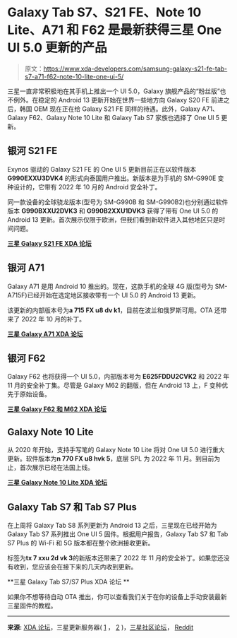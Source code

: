 # Galaxy Tab S7、S21 FE、Note 10 Lite、A71 和 F62 是最新获得三星 One UI 5.0 更新的产品

> 原文：<https://www.xda-developers.com/samsung-galaxy-s21-fe-tab-s7-a71-f62-note-10-lite-one-ui-5/>

三星一直非常积极地在其手机上推出一个 UI 5.0，Galaxy 旗舰产品的“粉丝版”也不例外。在稳定的 Android 13 更新开始在世界一些地方向 Galaxy S20 FE 前进之后，韩国 OEM 现在正在给 Galaxy S21 FE 同样的待遇。此外，Galaxy A71、Galaxy F62、Galaxy Note 10 Lite 和 Galaxy Tab S7 家族也选择了 One UI 5 更新。

## 银河 S21 FE

Exynos 驱动的 Galaxy S21 FE 的 One UI 5 更新目前正在以软件版本 **G990EXXU3DVK4** 的形式向泰国用户推出。新版本是为手机的 SM-G990E 变种设计的，它带有 2022 年 10 月的 Android 安全补丁。

同一款设备的全球骁龙版本(型号为 SM-G990B 和 SM-G990B2)也分别通过软件版本 **G990BXXU2DVK3** 和 **G990B2XXU1DVK3** 获得了带有 One UI 5.0 的 Android 13 更新。首次展示仅限于欧洲，但我们看到新软件进入其他地区只是时间问题。

**[三星 Galaxy S21 FE XDA 论坛](https://forum.xda-developers.com/f/samsung-galaxy-s21-fe.12389/)**

## 银河 A71

Galaxy A71 是用 Android 10 推出的。现在，这款手机的全球 4G 版(型号为 SM-A715F)已经开始在选定地区接收带有一个 UI 5.0 的 Android 13 更新。

该更新的内部版本号为**a 715 FX u8 dv k1**，目前在波兰和俄罗斯可用。OTA 还带来了 2022 年 10 月的补丁。

**[三星 Galaxy A71 XDA 论坛](https://forum.xda-developers.com/c/samsung-galaxy-a71.9837/)**

## 银河 F62

Galaxy F62 也将获得一个 UI 5.0，内部版本号为 **E625FDDU2CVK2** 和 2022 年 11 月的安全补丁集。尽管是 Galaxy M62 的翻版，但在 Android 13 上，F 变种优先于原始设备。

**[三星 Galaxy F62 和 M62 XDA 论坛](https://forum.xda-developers.com/f/samsung-galaxy-f62-m62.12127/)**

## Galaxy Note 10 Lite

从 2020 年开始，支持手写笔的 Galaxy Note 10 Lite 将对 One UI 5.0 进行重大更新。软件版本为**n 770 FX u8 hvk 5**，底层 SPL 为 2022 年 11 月。到目前为止，首次展示已经在法国上线。

**[三星 Galaxy Note 10 Lite XDA 论坛](https://forum.xda-developers.com/c/samsung-galaxy-note-10-lite.9795/)**

## Galaxy Tab S7 和 Tab S7 Plus

在上周将 Galaxy Tab S8 系列更新为 Android 13 之后，三星现在已经开始为 Galaxy Tab S7 系列推出 One UI 5 固件。根据用户报告，Galaxy Tab S7 和 Tab S7 Plus 的 Wi-Fi 和 5G 版本都在整个欧洲接收更新。

标签为**tx 7 xxu 2d vk 3**的新版本还带来了 2022 年 11 月的安全补丁。如果您还没有收到，您应该会在接下来的几天内收到更新。

**三星 Galaxy Tab S7/S7 Plus XDA 论坛 **

如果你不想等待自动 OTA 推出，你可以查看我们关于在你的设备上手动安装最新三星固件的教程。

* * *

**来源:** [XDA 论坛](https://forum.xda-developers.com/posts/87757561)，三星更新服务器( [1](https://doc.samsungmobile.com/SM-A715F/XEO/doc.html) ， [2](https://doc.samsungmobile.com/SM-N770F/XEF/doc.html) )，[三星社区论坛](https://r2.community.samsung.com/t5/Galaxy-F/F62-received-Android-13-One-UI-5-0-in-India/td-p/12617862)， [Reddit](https://www.reddit.com/r/GalaxyTab/comments/z1tc9u/one_ui_5_galaxy_tab_s7_wifi_europe/)